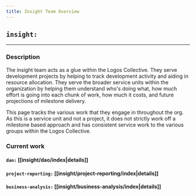 ```yaml
---
title: Insight Team Overview
---
```

## `insight:`
---
### Description
The insight team acts as a glue within the Logos Collective. They serve development projects by helping to track development activity and aiding in resource allocation. They serve the broader service units within the organization by helping them understand who's doing what, how much effort is going into each chunk of work, how much it costs, and future projections of milestone delivery. 

This page tracks the various work that they engage in throughout the org. As this is a service unit and not a project, it does not strictly work off a milestone based approach and has consistent service work to the various groups within the Logos Collective. 

### Current work
#### `dao:` [[insight/dao/index|details]]

#### `project-reporting:` [[insight/project-reporting/index|details]]

#### `business-analysis:` [[insight/business-analysis/index|details]]
